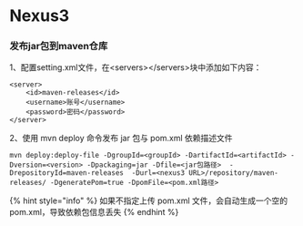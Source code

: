 # Nexus3

### 发布jar包到maven仓库

1、配置setting.xml文件，在&lt;servers&gt;&lt;/servers&gt;块中添加如下内容：

```text
<server>
    <id>maven-releases</id>
    <username>账号</username>
    <password>密码</password>
</server>
```

2、使用 mvn deploy 命令发布 jar 包与 pom.xml 依赖描述文件

```text
mvn deploy:deploy-file -DgroupId=<groupId> -DartifactId=<artifactId> -Dversion=<version> -Dpackaging=jar -Dfile=<jar包路径>  -DrepositoryId=maven-releases  -Durl=<nexus3 URL>/repository/maven-releases/ -DgeneratePom=true -DpomFile=<pom.xml路径>
```

{% hint style="info" %}
如果不指定上传 pom.xml 文件，会自动生成一个空的 pom.xml，导致依赖包信息丢失
{% endhint %}

